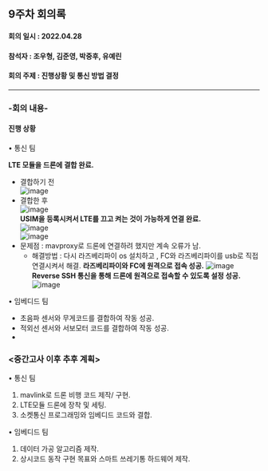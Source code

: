 <h2>9주차 회의록</h2>
<h4>회의 일시 : 2022.04.28</h4>
<h4>참석자 : 조우형, 김준영, 박중후, 유예린</h4>
<h4>회의 주제 : 진행상황 및 통신 방법 결정  </h4>

----------------------------------------------------------
<h3>-회의 내용-</h3>

 <h4>진행 상황</h4> 
  
  • 통신 팀 
  
   **LTE 모듈을 드론에 결합 완료.**
   - 결합하기 전<br>
   ![image](https://user-images.githubusercontent.com/71144019/166268348-cd7665ff-cf92-4b65-8882-4a931e2dbfa4.png)
   - 결합한 후<br>![image](https://user-images.githubusercontent.com/71144019/166268482-0ab58f15-482d-433f-8191-515c19ac1213.png)<br>
   **USIM을 등록시켜서 LTE를 끄고 켜는 것이 가능하게 연결 완료.**<br>
   ![image](https://user-images.githubusercontent.com/71144019/166268661-ead9b15d-b9fa-4f46-8428-1af73907b916.png)<br>![image](https://user-images.githubusercontent.com/71144019/166268683-aaaa8358-4f61-4a14-873d-caece1f10c54.png)<br>
   - 문제점 :  mavproxy로 드론에 연결하려 했지만 계속 오류가 남.
        - 해결방법 : 다시 라즈베리파이 os 설치하고 , FC와 라즈베리파이를 usb로 직접 연결시켜서 해결.
   **라즈베리파이와 FC에 원격으로 접속 성공.**
   ![image](https://user-images.githubusercontent.com/71144019/166268914-edbf3a2a-8035-4cc0-9ee8-53c328e68869.png)
   **Reverse SSH 통신을 통해 드론에 원격으로 접속할 수 있도록 설정 성공.**
   ![image](https://user-images.githubusercontent.com/71144019/166268968-8bec9c1b-7917-444b-9d5d-f93f52198918.png)

  • 임베디드 팀
  
   - 초음파 센서와 무게코드를 결합하여 작동 성공.
   - 적외선 센서와 서보모터 코드를 결합하여 작동 성공.
   - 




  <h3><중간고사 이후 추후 계획></h3>
  
  • 통신 팀
   1. mavlink로 드론 비행 코드 제작/ 구현.
   2. LTE모듈 드론에 장착 및 세팅.
   3. 소켓통신 프로그래밍와 임베디드 코드와 결합.

  • 임베디드 팀
   1. 데이터 가공 알고리즘 제작.
   2. 상시코드 동작 구현 목표와 스마트 쓰레기통 하드웨어 제작.
 


